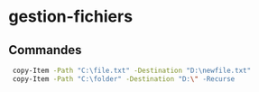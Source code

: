 # gestion-fichiers


## Commandes 

```bash
 copy-Item -Path "C:\file.txt" -Destination "D:\newfile.txt"
 copy-Item -Path "C:\folder" -Destination "D:\" -Recurse
```